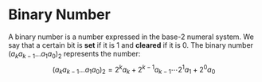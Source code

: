 # Binary Number
A binary number is a number expressed in the base-$2$ numeral system.
We say that a certain bit is **set** if it is $1$ and **cleared** if it is $0$.
The binary number $(a_ka_{k-1}\dots a_1a_0)_2$ represents the number:
$$(a_ka_{k-1}\dots a_1a_0)_2 = 2^ka_k+2^{k-1}a_{k-1}\cdots2^1a_1+2^0a_0$$